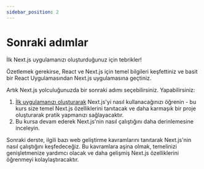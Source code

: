 ```yaml
---
sidebar_position: 2
---
```


# Sonraki adımlar


İlk Next.js uygulamanızı oluşturduğunuz için tebrikler!

Özetlemek gerekirse, React ve Next.js için temel bilgileri keşfettiniz ve basit bir React Uygulamasından Next.js uygulamasına geçtiniz.

Artık Next.js yolculuğunuzda bir sonraki adımı seçebilirsiniz. Yapabilirsiniz:

1. <a href="https://nextjs.org/learn/basics/create-nextjs-app">İlk uygulamanızı oluşturarak</a> Next.js'yi nasıl kullanacağınızı öğrenin - bu kurs size temel Next.js özelliklerini tanıtacak ve daha karmaşık bir proje oluşturarak pratik yapmanızı sağlayacaktır.
2. Bu kursa devam ederek Next.js'nin nasıl çalıştığını daha derinlemesine inceleyin.

Sonraki derste, ilgili bazı web geliştirme kavramlarını tanıtarak Next.js'nin nasıl çalıştığını keşfedeceğiz. Bu kavramlara aşina olmak, temelinizi genişletmenize yardımcı olacak ve daha gelişmiş Next.js özelliklerini öğrenmeyi kolaylaştıracaktır.